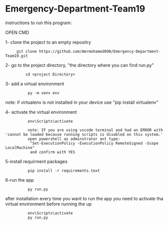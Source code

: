 # Emergency-Department-Team19

instructions to run this program:

OPEN CMD

1- clone  the project to an empty repositry

             
         git clone https://github.com/Amrmohamed090/Emergency-Department-Team19.git
              
       

2- go to the project directory, "the directory where you can find run.py"

             cd <project Directory>


3- add a virtual environment

              py -m venv env

note: if virtualenv is not installed in your device use "pip install virtualenv"

4- activate the virtual environment

              env\Scripts\activate
              
              note: IF you are using vscode terminal and had an ERROR with 'cannot be loaded because running scripts is disabled on this system.'
              open powershell as adminstrator ant type:
               "Set-ExecutionPolicy -ExecutionPolicy RemoteSigned -Scope LocalMachine"
               and confirm with YES
                    

5-install requirment packages

              pip install -r requirements.text

6-run the app

              py run.py


  after installation every time you want to run the app you need to activate tha virtual environment before running the up
  

              env\Scripts\activate
              py run.py

  
            
